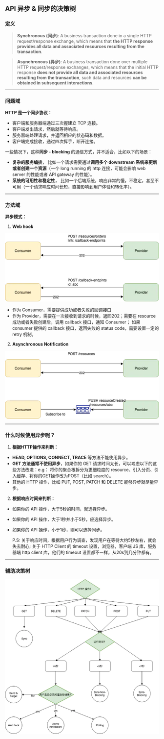 ## **API 异步 & 同步的决策树**

### **定义**

> **Synchronous (同步)**: A business transaction done in a single HTTP request/response exchange, which means that **the HTTP response provides all data and associated resources resulting from the transaction**.

> **Asynchronous (异步)**: A business transaction done over multiple HTTP request/response exchanges, which means that the initial HTTP response **does not provide all data and associated resources resulting from the transaction**, such data and resources **can be obtained in subsequent interactions**.

---

### **问题域**

**HTTP 是一个同步协议：**

- 客户端和服务器端通过三次握建立 TCP 连接。
- 客户端发出请求，然后就等待响应。
- 服务器端处理请求，并返回相应的状态码和数据。
- 客户端完成接收，通过四次挥手，断开连接。

一些情况下，这种**同步 - blocking** 的通信方式，并不适合，比如以下的场景：

- **复杂的服务编排**， 比如一个请求需要通过**调用多个 downstream 系统来更新或者创建一个资源**（一个 long running 的 http 连接，可能会影响 web server 的性能或者 API gateway 的性能）。
- **系统的可用性和稳定性**， 比如一个后端系统，响应非常的慢，不稳定，甚至不可用（一个请求响应时间长短，直接影响到用户体验和转化率）。

---

### **方法域**

**异步模式：**

1. **Web hook**

![orchestration and choreography](./images/web-hook.webp)

- 作为 Consumer，需要提供成功或者失败的回调接口
- 作为 Provider，需要在一次接收到请求的时候，返回202；需要在 resource 成功或者失败创建后，调用 callback 接口，通知 Consumer； 如果 consumer 提供的 callback 接口，返回失败的 status code，需要设置一定的 retry 机制。

2. **Asynchronous Notification**

![orchestration and choreography](./images/async-notification.webp)

---

### **什么时候使用异步呢？**

1. **根据HTTP操作来判断：**

- **HEAD, OPTIONS, CONNECT, TRACE** 等方法不能使用异步。
- **GET 方法通常不使用异步**，如果你的 GET 请求时间太长，可以考虑以下的这些方法改进：e.g： 将你的聚合根拆分为更细粒度的 resource、引入分页、引入缓存、将你的GET操作改为POST（比如 search）。
- 其他的 HTTP 操作，比如 PUT, POST, PATCH 和 DELETE 能够异步就尽量异步。

2. **根据响应时间来判断：**

- 如果你的 API 操作，大于5秒的时间，就选择异步。
- 如果你的 API 操作，大于1秒并小于5秒，应选择异步。
- 如果你的 API 操作，小于1秒，则可以选择同步。  

    P.S: 关于响应时间，根据用户行为调查，发现用户在等待大约5秒左右，就会失去耐心; 关于 HTTP Client 的 timeout 设置，浏览器，客户端 JS 库，服务器端 http client 库，他们的 timeout 设置都不一样，从20s到几分钟都有。

---

### **辅助决策树**

![orchestration and choreography](./images/Sync-Async-decision-tree.webp)
